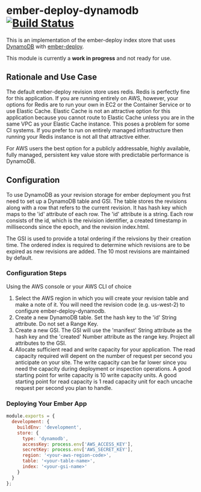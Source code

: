 # ember-deploy-dynamodb [![Build Status](https://travis-ci.org/damon-lanphear/ember-deploy-dynamodb.svg?branch=master)](https://travis-ci.org/damon-lanphear/ember-deploy-dynamodb)

This is an implementation of the ember-deploy index store that uses [DynamoDB](http://aws.amazon.com/dynamodb) with
[ember-deploy](https://github.com/levelbossmike/ember-deploy).

This module is currently a **work in progress** and not ready for use.

## Rationale and Use Case ##

The default ember-deploy revision store uses redis.  Redis is perfectly fine for this application. If you are running entirely on AWS, however, your options for Redis are to run your own in EC2 or the Container Service or to use Elastic Cache. Elastic Cache is not an attractive option for this application because you cannot route to Elastic Cache unless you are in the same VPC as your Elastic Cache instance. This poses a problem for some CI systems.  If you prefer to run on entirely managed infrastructure then running your Redis instance is not all that attractive either.

For AWS users the best option for a publicly addressable, highly available, fully managed, persistent key value store with predictable performance is DynamoDB.

## Configuration ##

To use DynamoDB as your revision storage for ember deployment you frst need to set up a DynamoDB table and GSI. The table stores the revisions along with a row that refers to the current revision. It has hash key which maps to the 'id' attribute of each row. The 'id' attribute is a string. Each row consists of the id, which is the reivision identifier, a created timestamp in milliseconds since the epoch, and the revision index.html. 

The GSI is used to provide a total ordering if the reivsions by their creation time. The ordered index is required to determine which revisions are to be expired as new revisions are added.  The 10 most revisions are maintained by default.

### Configuration Steps ###

Using the AWS console or your AWS CLI of choice

1.  Select the AWS region in which you will create your revision table and make a note of it. You will need the revision code (e.g. us-west-2) to configure ember-deploy-dynamodb.
2. Create a new DynamoDB table. Set the hash key to the 'id' String attribute. Do not set a Range Key.
3. Create a new GSI. The GSI will use the 'manifest' String attribute as the hash key and the 'created' Number attribute as the range key. Project all attributes to the GSI.
4. Allocate sufficient read and write capacity for your application. The read capacity required will depent on the number of request per second you anticipate on your site. The write capacity can be far lower since you need the capacity during deployment or inspection operations. A good starting point for write capacity is 10 write capacity units. A good starting point for read capacity is 1 read capacity unit for each uncache request per second you plan to handle.


### Deploying Your Ember App

```javascript
module.exports = {
  development: {
    buildEnv: 'development',
    store: {
      type: 'dynamodb',
      accessKey: process.env['AWS_ACCESS_KEY'],
      secretKey: process.env['AWS_SECRET_KEY'],
      region: '<your-aws-region-code>',
      table: '<your-table-name>',
      index: '<your-gsi-name>'
    }
  }
};
```